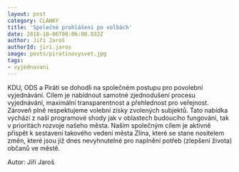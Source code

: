 ```yaml
---
layout: post
category: CLANKY
title: 'Společné prohlášení po volbách'
date: 2018-10-06T08:06:00.032Z
author: Jiří Jaroš 
authorId: jiri.jaros
image: posts/piratinovysvet.jpg   
tags: 
- vyjednavani
---
```


KDU, ODS a Piráti se dohodli na společném postupu pro povolební vyjednávání. Cílem je nabídnout samotné zjednodušení procesu vyjednávání, maximální transparentnost a přehlednost pro veřejnost. Zároveň plně respektujeme volební zisky zvolených subjektů.
Tato nabídka vychází z naší programové shody jak v oblastech budoucího fungování, tak v prioritách rozvoje našeho města. Našim společným cílem je aktivně přispět k sestavení takového vedení města Zlína, které se stane nositelem změn, které jsou již dnes nevyhnutelné pro naplnění potřeb (zlepšení života) občanů ve městě.

Autor: Jiří Jaroš
